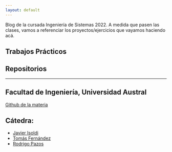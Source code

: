 ```yaml
---
layout: default
---
```


Blog de la cursada Ingeniería de Sistemas 2022. A medida que pasen las clases, vamos a referenciar los proyectos/ejercicios que vayamos haciendo acá.

## Trabajos Prácticos


## Repositorios

---

## Facultad de Ingeniería, Universidad Austral

[Github de la materia](https://github.com/austral-ingsis)

## Cátedra:

* [Javier Isoldi](https://github.com/jisoldi)
* [Tomás Fernández](https://github.com/tomsfernandez)
* [Rodrigo Pazos](https://github.com/rpazos98)
